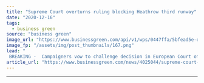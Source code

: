 ```yaml
---
title: "Supreme Court overturns ruling blocking Heathrow third runway"
date: "2020-12-16"
tags: 
  - business green
source: "business green"
image_url: "https://www.businessgreen.com/api/v1/wps/0447ffa/5bfead5e-d5bd-41ed-a487-b36d78c4010f/4/supreme-court-185x114.png"
image_fp: "/assets/img/post_thumbnails/167.png"
lead: "
 BREAKING -  Campaigners vow to challenge decision in European Court of Human Rights, arguing the Supreme Court has 'betrayed' the public by ruling Ministers did not have to consider the Paris Agreement when approving the controversial project ..."
article_url: "https://www.businessgreen.com/news/4025044/supreme-court-overturns-ruling-blocking-heathrow-runway"
---
```


---
